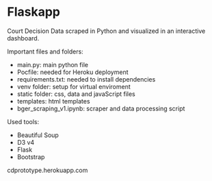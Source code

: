 # Flaskapp
Court Decision Data scraped in Python and visualized in an interactive dashboard.

Important files and folders:
* main.py: main python file
* Pocfile: needed for Heroku deployment
* requirements.txt: needed to install dependencies
* venv folder: setup for virtual enviroment
* static folder: css, data and javaScript files
* templates: html templates
* bger_scraping_v1.ipynb: scraper and data processing script


Used tools:
* Beautiful Soup
* D3 v4
* Flask
* Bootstrap

cdprototype.herokuapp.com
